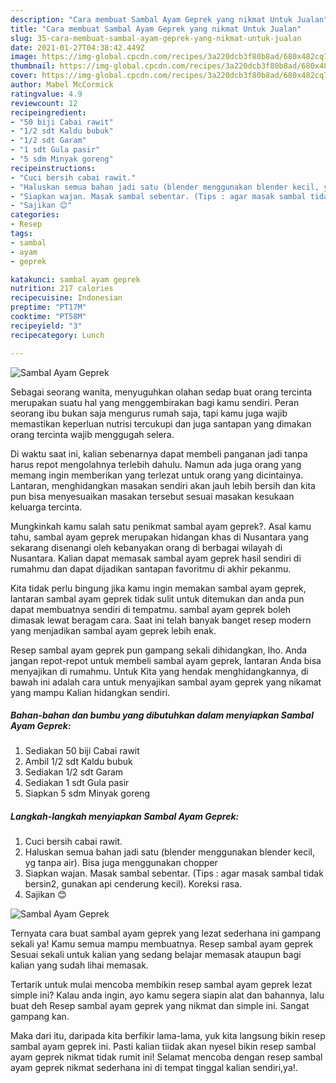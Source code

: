 ```yaml
---
description: "Cara membuat Sambal Ayam Geprek yang nikmat Untuk Jualan"
title: "Cara membuat Sambal Ayam Geprek yang nikmat Untuk Jualan"
slug: 35-cara-membuat-sambal-ayam-geprek-yang-nikmat-untuk-jualan
date: 2021-01-27T04:38:42.449Z
image: https://img-global.cpcdn.com/recipes/3a220dcb3f80b8ad/680x482cq70/sambal-ayam-geprek-foto-resep-utama.jpg
thumbnail: https://img-global.cpcdn.com/recipes/3a220dcb3f80b8ad/680x482cq70/sambal-ayam-geprek-foto-resep-utama.jpg
cover: https://img-global.cpcdn.com/recipes/3a220dcb3f80b8ad/680x482cq70/sambal-ayam-geprek-foto-resep-utama.jpg
author: Mabel McCormick
ratingvalue: 4.9
reviewcount: 12
recipeingredient:
- "50 biji Cabai rawit"
- "1/2 sdt Kaldu bubuk"
- "1/2 sdt Garam"
- "1 sdt Gula pasir"
- "5 sdm Minyak goreng"
recipeinstructions:
- "Cuci bersih cabai rawit."
- "Haluskan semua bahan jadi satu (blender menggunakan blender kecil, yg tanpa air). Bisa juga menggunakan chopper"
- "Siapkan wajan. Masak sambal sebentar. (Tips : agar masak sambal tidak bersin2, gunakan api cenderung kecil). Koreksi rasa."
- "Sajikan 😊"
categories:
- Resep
tags:
- sambal
- ayam
- geprek

katakunci: sambal ayam geprek 
nutrition: 217 calories
recipecuisine: Indonesian
preptime: "PT17M"
cooktime: "PT58M"
recipeyield: "3"
recipecategory: Lunch

---
```



![Sambal Ayam Geprek](https://img-global.cpcdn.com/recipes/3a220dcb3f80b8ad/680x482cq70/sambal-ayam-geprek-foto-resep-utama.jpg)

Sebagai seorang wanita, menyuguhkan olahan sedap buat orang tercinta merupakan suatu hal yang menggembirakan bagi kamu sendiri. Peran seorang ibu bukan saja mengurus rumah saja, tapi kamu juga wajib memastikan keperluan nutrisi tercukupi dan juga santapan yang dimakan orang tercinta wajib menggugah selera.

Di waktu  saat ini, kalian sebenarnya dapat membeli panganan jadi tanpa harus repot mengolahnya terlebih dahulu. Namun ada juga orang yang memang ingin memberikan yang terlezat untuk orang yang dicintainya. Lantaran, menghidangkan masakan sendiri akan jauh lebih bersih dan kita pun bisa menyesuaikan masakan tersebut sesuai masakan kesukaan keluarga tercinta. 



Mungkinkah kamu salah satu penikmat sambal ayam geprek?. Asal kamu tahu, sambal ayam geprek merupakan hidangan khas di Nusantara yang sekarang disenangi oleh kebanyakan orang di berbagai wilayah di Nusantara. Kalian dapat memasak sambal ayam geprek hasil sendiri di rumahmu dan dapat dijadikan santapan favoritmu di akhir pekanmu.

Kita tidak perlu bingung jika kamu ingin memakan sambal ayam geprek, lantaran sambal ayam geprek tidak sulit untuk ditemukan dan anda pun dapat membuatnya sendiri di tempatmu. sambal ayam geprek boleh dimasak lewat beragam cara. Saat ini telah banyak banget resep modern yang menjadikan sambal ayam geprek lebih enak.

Resep sambal ayam geprek pun gampang sekali dihidangkan, lho. Anda jangan repot-repot untuk membeli sambal ayam geprek, lantaran Anda bisa menyajikan di rumahmu. Untuk Kita yang hendak menghidangkannya, di bawah ini adalah cara untuk menyajikan sambal ayam geprek yang nikamat yang mampu Kalian hidangkan sendiri.

<!--inarticleads1-->

##### Bahan-bahan dan bumbu yang dibutuhkan dalam menyiapkan Sambal Ayam Geprek:

1. Sediakan 50 biji Cabai rawit
1. Ambil 1/2 sdt Kaldu bubuk
1. Sediakan 1/2 sdt Garam
1. Sediakan 1 sdt Gula pasir
1. Siapkan 5 sdm Minyak goreng




<!--inarticleads2-->

##### Langkah-langkah menyiapkan Sambal Ayam Geprek:

1. Cuci bersih cabai rawit.
1. Haluskan semua bahan jadi satu (blender menggunakan blender kecil, yg tanpa air). Bisa juga menggunakan chopper
1. Siapkan wajan. Masak sambal sebentar. (Tips : agar masak sambal tidak bersin2, gunakan api cenderung kecil). Koreksi rasa.
1. Sajikan 😊
<img src="https://img-global.cpcdn.com/steps/8cb1c6c55e669a19/160x128cq70/sambal-ayam-geprek-langkah-memasak-4-foto.jpg" alt="Sambal Ayam Geprek">



Ternyata cara buat sambal ayam geprek yang lezat sederhana ini gampang sekali ya! Kamu semua mampu membuatnya. Resep sambal ayam geprek Sesuai sekali untuk kalian yang sedang belajar memasak ataupun bagi kalian yang sudah lihai memasak.

Tertarik untuk mulai mencoba membikin resep sambal ayam geprek lezat simple ini? Kalau anda ingin, ayo kamu segera siapin alat dan bahannya, lalu buat deh Resep sambal ayam geprek yang nikmat dan simple ini. Sangat gampang kan. 

Maka dari itu, daripada kita berfikir lama-lama, yuk kita langsung bikin resep sambal ayam geprek ini. Pasti kalian tiidak akan nyesel bikin resep sambal ayam geprek nikmat tidak rumit ini! Selamat mencoba dengan resep sambal ayam geprek nikmat sederhana ini di tempat tinggal kalian sendiri,ya!.

